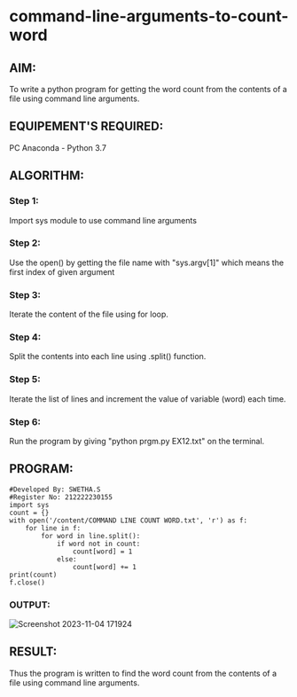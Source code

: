 # command-line-arguments-to-count-word
## AIM:
To write a python program for getting the word count from the contents of a file using command line arguments.
## EQUIPEMENT'S REQUIRED: 
PC
Anaconda - Python 3.7
## ALGORITHM: 
### Step 1:
 Import sys module to use command line arguments
### Step 2: 
Use the open() by getting the file name with "sys.argv[1]" which means the first index of given argument 
### Step 3: 
Iterate the content of the file using for loop.
### Step 4:  
Split the contents into each line using .split() function.
### Step 5: 
Iterate the list of lines and increment the value of variable (word) each time.
### Step 6: 
Run the program by giving "python prgm.py EX12.txt" on the terminal.
## PROGRAM:
```
#Developed By: SWETHA.S
#Register No: 212222230155
import sys
count = {}
with open('/content/COMMAND LINE COUNT WORD.txt', 'r') as f:
    for line in f:
        for word in line.split():
            if word not in count:
                count[word] = 1
            else:
                count[word] += 1
print(count)
f.close()
```
### OUTPUT:

![Screenshot 2023-11-04 171924](https://github.com/swethaselvarajm/command-line-arguments-to-count-word/assets/119525603/8b3a4901-dcfe-4874-8936-4dfa0779bf19)

## RESULT:
Thus the program is written to find the word count from the contents of a file using command line arguments.
